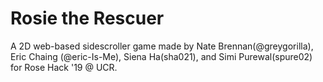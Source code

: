 # Rosie the Rescuer
A 2D web-based sidescroller game made by Nate Brennan(@greygorilla), Eric Chaing (@eric-Is-Me), Siena Ha(sha021), and Simi Purewal(spure02) for Rose Hack '19 @ UCR. 
